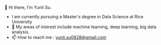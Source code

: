 👋 Hi there, I’m Yunli Su.
- I am currently pursuing a Master's degree in Data Science at Rice University
- 👀 My areas of interest include machine learning, deep learning, big data analysis.
- 📫 How to reach me : yunli.su0828@gmail.com

<!---
Yunli-S/Yunli-S is a ✨ special ✨ repository because its `README.md` (this file) appears on your GitHub profile.
You can click the Preview link to take a look at your changes.
--->
